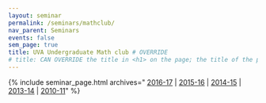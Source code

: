 ```yaml
---
layout: seminar
permalink: /seminars/mathclub/
nav_parent: Seminars
events: false
sem_page: true
title: UVA Undergraduate Math club # OVERRIDE
# title: CAN OVERRIDE the title in <h1> on the page; the title of the page itself is hardcoded from seminars.yml
---
```


{% include seminar_page.html archives="
[2016-17](/seminars/mathclub/2016-17/) \|
[2015-16](/seminars/mathclub/2015-16/) \|
[2014-15](/seminars/mathclub/2014-15/) \|
[2013-14](/seminars/mathclub/2013-14/) \|
[2010-11](/seminars/mathclub/2010-11/)"
%}
